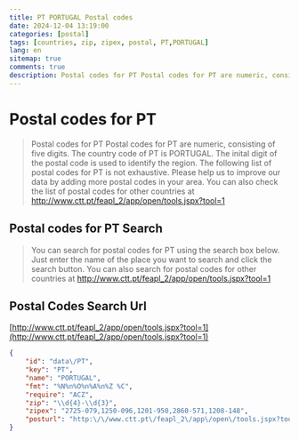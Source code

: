```yaml
---
title: PT PORTUGAL Postal codes 
date: 2024-12-04 13:19:00
categories: [postal]
tags: [countries, zip, zipex, postal, PT,PORTUGAL]
lang: en
sitemap: true
comments: true
description: Postal codes for PT Postal codes for PT are numeric, consisting of five digits. The country code of PT is PORTUGAL. The inital digit of the postal code is used to identify the region. The following list of postal codes for PT is not exhaustive. Please help us to improve our data by adding more postal codes in your area. You can also check the list of postal codes for other countries at http://www.ctt.pt/feapl_2/app/open/tools.jspx?tool=1
---
```


# Postal codes for PT
> Postal codes for PT Postal codes for PT are numeric, consisting of five digits. The country code of PT is PORTUGAL. The inital digit of the postal code is used to identify the region. The following list of postal codes for PT is not exhaustive. Please help us to improve our data by adding more postal codes in your area. You can also check the list of postal codes for other countries at http://www.ctt.pt/feapl_2/app/open/tools.jspx?tool=1

## Postal codes for PT Search 
> You can search for postal codes for PT using the search box below. Just enter the name of the place you want to search and click the search button. You can also search for postal codes for other countries at http://www.ctt.pt/feapl_2/app/open/tools.jspx?tool=1

## Postal Codes Search Url

[http://www.ctt.pt/feapl_2/app/open/tools.jspx?tool=1](http://www.ctt.pt/feapl_2/app/open/tools.jspx?tool=1)
```json
{
    "id": "data\/PT",
    "key": "PT",
    "name": "PORTUGAL",
    "fmt": "%N%n%O%n%A%n%Z %C",
    "require": "ACZ",
    "zip": "\\d{4}-\\d{3}",
    "zipex": "2725-079,1250-096,1201-950,2860-571,1208-148",
    "posturl": "http:\/\/www.ctt.pt\/feapl_2\/app\/open\/tools.jspx?tool=1"
}
```
